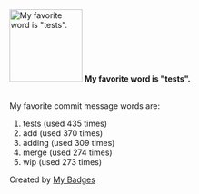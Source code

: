 <img src="https://my-badges.github.io/my-badges/favorite-word.png" alt="My favorite word is &quot;tests&quot;." title="My favorite word is &quot;tests&quot;." width="128">
<strong>My favorite word is &quot;tests&quot;.</strong>
<br><br>

My favorite commit message words are:

1. tests (used 435 times)
2. add (used 370 times)
3. adding (used 309 times)
4. merge (used 274 times)
5. wip (used 273 times)


Created by <a href="https://github.com/my-badges/my-badges">My Badges</a>